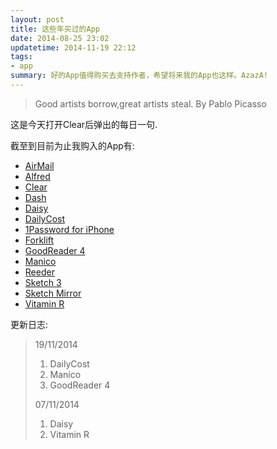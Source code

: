```yaml
---
layout: post
title: 这些年买过的App
date: 2014-08-25 23:02
updatetime: 2014-11-19 22:12
tags:
- app
summary: 好的App值得购买去支持作者，希望将来我的App也这样。AzazA!
---
```


> Good artists borrow,great artists steal.    By Pablo Picasso


这是今天打开Clear后弹出的每日一句.

截至到目前为止我购入的App有:

* [AirMail](#Airmail)
* [Alfred](#alfred)
* [Clear](#clear)
* [Dash](#dash)
* [Daisy](#daisy)
* [DailyCost](#dailycost)
* [1Password for iPhone](#1password)
* [Forklift](#forklift)
* [GoodReader 4](#goodforreader)
* [Manico](#manico)
* [Reeder](#reeder)
* [Sketch 3](#sketch)
* [Sketch Mirror](#smirror)
* [Vitamin R](#vitaminR)

更新日志:
> 19/11/2014 
> 1. DailyCost 
> 2. Manico
> 3. GoodReader 4
>    
> 07/11/2014
> 1. Daisy
> 2. Vitamin R
>   
>   




